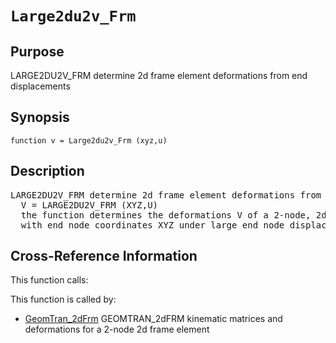 
<!-- <a name="_top"></a>
<div><a href="../../_index.md">Home</a> &gt;  <a href="#">latest</a> &gt; <a href="_index.md">Element_Library</a> &gt; Large2du2v_Frm.m</div> -->

<!--<table width="100%"><tr><td align="left"><a href="../../_index.md"><img alt="<" border="0" src="../../left.png">&nbsp;Master index</a></td>
<td align="right"><a href="_index.md">Index for latest\Element_Library&nbsp;<img alt=">" border="0" src="../../right.png"></a></td></tr></table>-->
# `Large2du2v_Frm`
<!-- <h1>Large2du2v_Frm
</h1> -->

## <a name="_name"></a>Purpose

<!-- <h2 id="purpose"><a name="_name"></a>Purpose</h2> -->

LARGE2DU2V_FRM determine 2d frame element deformations from end displacements

<!-- <div class="box"><strong>LARGE2DU2V_FRM determine 2d frame element deformations from end displacements</strong></div> -->

## <a name="_synopsis"></a>Synopsis

`function v = Large2du2v_Frm (xyz,u)` 
## <a name="_description"></a>Description

<pre class="comment">LARGE2DU2V_FRM determine 2d frame element deformations from end displacements
  V = LARGE2DU2V_FRM (XYZ,U)
  the function determines the deformations V of a 2-node, 2d frame element
  with end node coordinates XYZ under large end node displacements U</pre>
<!-- <div class="fragment"><pre class="comment">LARGE2DU2V_FRM determine 2d frame element deformations from end displacements
  V = LARGE2DU2V_FRM (XYZ,U)
  the function determines the deformations V of a 2-node, 2d frame element
  with end node coordinates XYZ under large end node displacements U</pre></div> -->

<!-- crossreference -->
## <a name="_cross"></a>Cross-Reference Information

This function calls:
<ul style="list-style-image:url(../../matlabicon.gif)">
</ul>
This function is called by:
<ul style="list-style-image:url(../../matlabicon.gif)">
<li><a href="GeomTran_2dFrm.md" class="code" title="function [ag,bg,ab,v,Dv,DDv] = GeomTran_2dFrm (option,xyz,GeomData,u,Du,DDu)">GeomTran_2dFrm</a>	GEOMTRAN_2dFRM kinematic matrices and deformations for a 2-node 2d frame element</li></ul>
<!-- crossreference -->




<!-- <hr><address>Generated on Thu 28-Jan-2021 18:22:44 by <strong><a href="http://www.artefact.tk/software/matlab/m2html/" title="Matlab Documentation in HTML">m2html</a></strong> &copy; 2005</address> -->